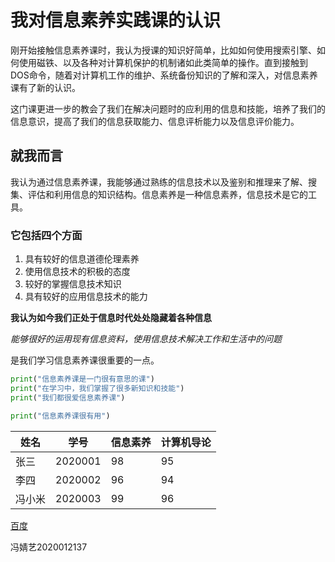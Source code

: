 # 我对信息素养实践课的认识

刚开始接触信息素养课时，我认为授课的知识好简单，比如如何使用搜索引擎、如何使用磁铁、以及各种对计算机保护的机制诸如此类简单的操作。直到接触到DOS命令，随着对计算机工作的维护、系统备份知识的了解和深入，对信息素养课有了新的认识。

这门课更进一步的教会了我们在解决问题时的应利用的信息和技能，培养了我们的信息意识，提高了我们的信息获取能力、信息评析能力以及信息评价能力。

## 就我而言

我认为通过信息素养课，我能够通过熟练的信息技术以及鉴别和推理来了解、搜集、评估和利用信息的知识结构。信息素养是一种信息素养，信息技术是它的工具。

### 它包括四个方面

1. 具有较好的信息道德伦理素养
2. 使用信息技术的积极的态度
3. 较好的掌握信息技术知识
4. 具有较好的应用信息技术的能力

**我认为如今我们正处于信息时代处处隐藏着各种信息**

*能够很好的运用现有信息资料，使用信息技术解决工作和生活中的问题*

是我们学习信息素养课很重要的一点。

```python
print("信息素养课是一门很有意思的课")
print("在学习中，我们掌握了很多新知识和技能")
print("我们都很爱信息素养课")
```

```python
print("信息素养课很有用")
```

| 姓名   | 学号    | 信息素养 | 计算机导论 |
| ------ | ------- | -------- | ---------- |
| 张三   | 2020001 | 98       | 95         |
| 李四   | 2020002 | 96       | 94         |
| 冯小米 | 2020003 | 99       | 96         |

[百度](https://www.baidu.com/)

冯婧艺2020012137

